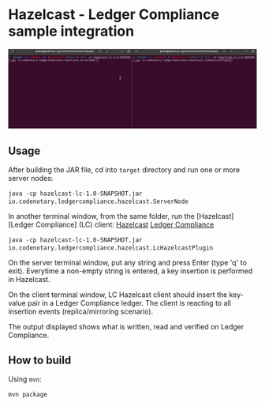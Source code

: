 # Hazelcast - Ledger Compliance sample integration

![LC Hazelcast integration demo](lc-hazelcast-demo.gif)

## Usage

After building the JAR file, cd into `target` directory and run one or more server nodes:

```
java -cp hazelcast-lc-1.0-SNAPSHOT.jar io.codenotary.ledgercompliance.hazelcast.ServerNode
```

In another terminal window, from the same folder, run the [Hazelcast] [Ledger Compliance] (LC) client:
[Hazelcast](https://hazelcast.org)
[Ledger Compliance](https://codenotary.io)

```
java -cp hazelcast-lc-1.0-SNAPSHOT.jar io.codenotary.ledgercompliance.hazelcast.LcHazelcastPlugin
```

On the server terminal window, put any string and press Enter (type 'q' to exit).
Everytime a non-empty string is entered, a key insertion is performed in Hazelcast.

On the client terminal window, LC Hazelcast client should insert the key-value pair in a Ledger Compliance ledger.
The client is reacting to all insertion events (replica/mirroring scenario). 

The output displayed shows what is written, read and verified on Ledger Compliance. 

## How to build

Using `mvn`:

```
mvn package
```

